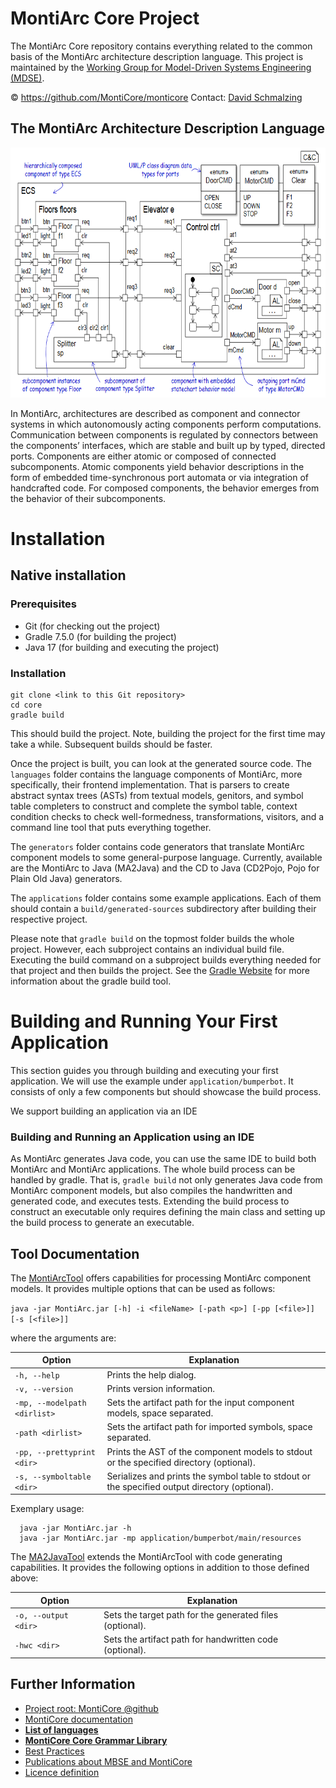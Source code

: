<!-- (c) https://github.com/MontiCore/monticore -->
# MontiArc Core Project

The MontiArc Core repository contains everything related to the common basis of the MontiArc architecture description language. This project is maintained by the [Working Group for Model-Driven Systems Engineering (MDSE)][mdse].

© https://github.com/MontiCore/monticore Contact: [David Schmalzing](https://git.rwth-aachen.de/david.schmalzing)

[se-rwth]: http://www.se-rwth.de
[mdse]:http://www.se-rwth.de/teams/mdse/

## The MontiArc Architecture Description Language

<img src="pics/elevatorExample.PNG" alt="drawing" height="400px"/>

In MontiArc, architectures are described as component and connector systems in which autonomously acting components 
perform computations. Communication between components is regulated by connectors between the components’ interfaces, 
which are stable and built up by typed, directed ports. Components are either atomic or composed of connected 
subcomponents. Atomic components yield behavior descriptions in the form of embedded time-synchronous port automata 
or via integration of handcrafted code. For composed components, the behavior emerges from the behavior of their subcomponents. 

# Installation

## Native installation

### Prerequisites 
- Git (for checking out the project)
- Gradle 7.5.0 (for building the project)
- Java 17 (for building and executing the project)

### Installation

```
git clone <link to this Git repository>
cd core
gradle build
```

This should build the project. Note, building the project for the first time may
take a while. Subsequent builds should be faster.

Once the project is built, you can look at the generated source code. 
The `languages` folder contains the language components of MontiArc, more 
specifically, their frontend implementation. That is parsers to create abstract
syntax trees (ASTs) from textual models, genitors, and symbol table completers
to construct and complete the symbol table, context condition checks to check
well-formedness, transformations, visitors, and a command line tool that puts 
everything together.

The `generators` folder contains code generators that translate MontiArc component 
models to some general-purpose language. Currently, available are the MontiArc to 
Java (MA2Java) and the CD to Java (CD2Pojo, Pojo for Plain Old Java) generators.

The `applications` folder contains some example applications. 
Each of them should contain a `build/generated-sources` subdirectory after
building their respective project. 

Please note that `gradle build` on the topmost folder builds the whole project. 
However, each subproject contains an individual build file. 
Executing the build command on a subproject builds everything needed for that 
project and then builds the project. See the [Gradle Website](https://gradle.org/) 
for more information about the gradle build tool.

# Building and Running Your First Application

This section guides you through building and executing your first application.
We will use the example under `application/bumperbot`.
It consists of only a few components but should showcase the build process.

We support building an application via an IDE

### Building and Running an Application using an IDE

As MontiArc generates Java code, you can use the same IDE to build both MontiArc 
and MontiArc applications.
The whole build process can be handled by gradle. 
That is, `gradle build` not only generates Java code from MontiArc component 
models, but also compiles the handwritten and generated
code, and executes tests. 
Extending the build process to construct an executable only requires defining the 
main class and setting up the build process to generate an executable.

## Tool Documentation

The [MontiArcTool](languages/montiarc/main/java/montiarc/MontiArcTool.java) offers capabilities for processing MontiArc component models.
It provides multiple options that can be used as follows:

`java -jar MontiArc.jar [-h] -i <fileName> [-path <p>] [-pp [<file>]] [-s [<file>]]`

where the arguments are:

| Option                            | Explanation                                                                                    |
|-----------------------------------|------------------------------------------------------------------------------------------------|
| `-h, --help`                      | Prints the help dialog.                                                                        |
| `-v, --version`                   | Prints version information.                                                                    |
| `-mp, --modelpath <dirlist>`      | Sets the artifact path for the input component models, space separated.                        |
| `-path <dirlist>`                 | Sets the artifact path for imported symbols, space separated.                                  |
| `-pp, --prettyprint <dir>`        | Prints the AST of the component models to stdout or the specified directory (optional).        |
| `-s, --symboltable <dir>`         | Serializes and prints the symbol table to stdout or the specified output directory (optional). |

Exemplary usage:

```
  java -jar MontiArc.jar -h
  java -jar MontiArc.jar -mp application/bumperbot/main/resources
``` 

The [MA2JavaTool](generators/ma2java/main/java/montiarc/generator/MontiArcTool.java) extends the MontiArcTool with code generating capabilities. It provides the following options in addition to those defined above:

| Option                             | Explanation                                              |
|------------------------------------|----------------------------------------------------------|
| `-o, --output <dir>`               | Sets the target path for the generated files (optional). |
| `-hwc <dir>`                       | Sets the artifact path for handwritten code (optional).  |

## Further Information

* [Project root: MontiCore @github](https://github.com/MontiCore/monticore)
* [MontiCore documentation](http://www.monticore.de/)
* [**List of languages**](https://github.com/MontiCore/monticore/blob/HEAD/docs/Languages.md)
* [**MontiCore Core Grammar Library**](https://github.com/MontiCore/monticore/blob/HEAD/monticore-grammar/src/main/grammars/de/monticore/Grammars.md)
* [Best Practices](https://github.com/MontiCore/monticore/blob/HEAD/docs/BestPractices.md)
* [Publications about MBSE and MontiCore](https://www.se-rwth.de/publications/)
* [Licence definition](https://github.com/MontiCore/monticore/blob/HEAD/00.org/Licenses/LICENSE-MONTICORE-3-LEVEL.md)

